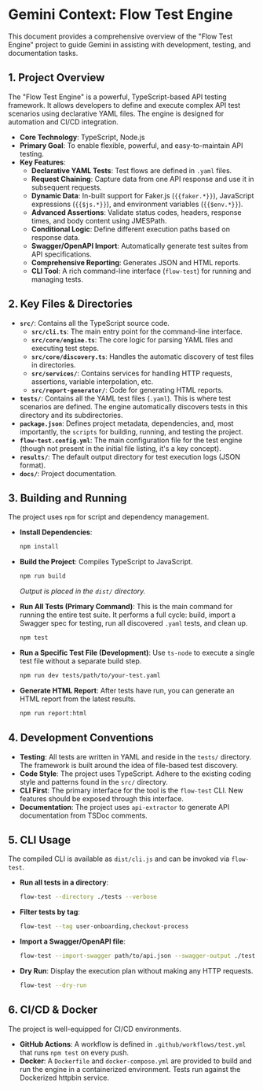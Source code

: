 # Gemini Context: Flow Test Engine

This document provides a comprehensive overview of the "Flow Test Engine" project to guide Gemini in assisting with development, testing, and documentation tasks.

## 1. Project Overview

The "Flow Test Engine" is a powerful, TypeScript-based API testing framework. It allows developers to define and execute complex API test scenarios using declarative YAML files. The engine is designed for automation and CI/CD integration.

- **Core Technology**: TypeScript, Node.js
- **Primary Goal**: To enable flexible, powerful, and easy-to-maintain API testing.
- **Key Features**:
    - **Declarative YAML Tests**: Test flows are defined in `.yaml` files.
    - **Request Chaining**: Capture data from one API response and use it in subsequent requests.
    - **Dynamic Data**: In-built support for Faker.js (`{{faker.*}}`), JavaScript expressions (`{{$js.*}}`), and environment variables (`{{$env.*}}`).
    - **Advanced Assertions**: Validate status codes, headers, response times, and body content using JMESPath.
    - **Conditional Logic**: Define different execution paths based on response data.
    - **Swagger/OpenAPI Import**: Automatically generate test suites from API specifications.
    - **Comprehensive Reporting**: Generates JSON and HTML reports.
    - **CLI Tool**: A rich command-line interface (`flow-test`) for running and managing tests.

## 2. Key Files & Directories

- **`src/`**: Contains all the TypeScript source code.
    - **`src/cli.ts`**: The main entry point for the command-line interface.
    - **`src/core/engine.ts`**: The core logic for parsing YAML files and executing test steps.
    - **`src/core/discovery.ts`**: Handles the automatic discovery of test files in directories.
    - **`src/services/`**: Contains services for handling HTTP requests, assertions, variable interpolation, etc.
    - **`src/report-generator/`**: Code for generating HTML reports.
- **`tests/`**: Contains all the YAML test files (`.yaml`). This is where test scenarios are defined. The engine automatically discovers tests in this directory and its subdirectories.
- **`package.json`**: Defines project metadata, dependencies, and, most importantly, the `scripts` for building, running, and testing the project.
- **`flow-test.config.yml`**: The main configuration file for the test engine (though not present in the initial file listing, it's a key concept).
- **`results/`**: The default output directory for test execution logs (JSON format).
- **`docs/`**: Project documentation.

## 3. Building and Running

The project uses `npm` for script and dependency management.

- **Install Dependencies**:
  ```bash
  npm install
  ```

- **Build the Project**: Compiles TypeScript to JavaScript.
  ```bash
  npm run build
  ```
  *Output is placed in the `dist/` directory.*

- **Run All Tests (Primary Command)**: This is the main command for running the entire test suite. It performs a full cycle: build, import a Swagger spec for testing, run all discovered `.yaml` tests, and clean up.
  ```bash
  npm test
  ```

- **Run a Specific Test File (Development)**: Use `ts-node` to execute a single test file without a separate build step.
  ```bash
  npm run dev tests/path/to/your-test.yaml
  ```

- **Generate HTML Report**: After tests have run, you can generate an HTML report from the latest results.
  ```bash
  npm run report:html
  ```

## 4. Development Conventions

- **Testing**: All tests are written in YAML and reside in the `tests/` directory. The framework is built around the idea of file-based test discovery.
- **Code Style**: The project uses TypeScript. Adhere to the existing coding style and patterns found in the `src/` directory.
- **CLI First**: The primary interface for the tool is the `flow-test` CLI. New features should be exposed through this interface.
- **Documentation**: The project uses `api-extractor` to generate API documentation from TSDoc comments.

## 5. CLI Usage

The compiled CLI is available as `dist/cli.js` and can be invoked via `flow-test`.

- **Run all tests in a directory**:
  ```bash
  flow-test --directory ./tests --verbose
  ```

- **Filter tests by tag**:
  ```bash
  flow-test --tag user-onboarding,checkout-process
  ```

- **Import a Swagger/OpenAPI file**:
  ```bash
  flow-test --import-swagger path/to/api.json --swagger-output ./tests/imported
  ```

- **Dry Run**: Display the execution plan without making any HTTP requests.
  ```bash
  flow-test --dry-run
  ```

## 6. CI/CD & Docker

The project is well-equipped for CI/CD environments.
- **GitHub Actions**: A workflow is defined in `.github/workflows/test.yml` that runs `npm test` on every push.
- **Docker**: A `Dockerfile` and `docker-compose.yml` are provided to build and run the engine in a containerized environment. Tests run against the Dockerized httpbin service.
